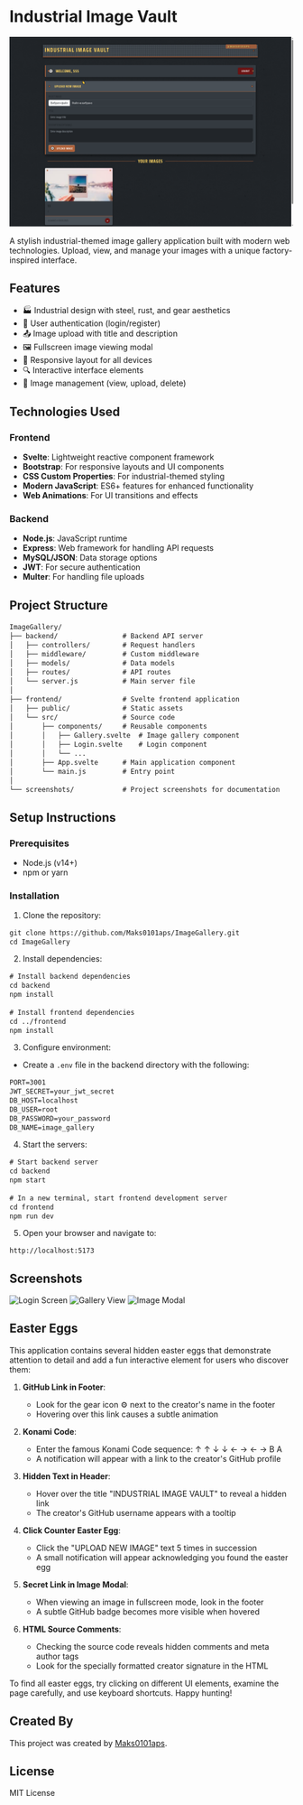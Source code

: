 # Industrial Image Vault

![Industrial Image Vault](./screenshots/preview.png)

A stylish industrial-themed image gallery application built with modern web technologies. Upload, view, and manage your images with a unique factory-inspired interface.

## Features

- 🏭 Industrial design with steel, rust, and gear aesthetics
- 🔐 User authentication (login/register)
- 📤 Image upload with title and description
- 🖼️ Fullscreen image viewing modal
- 📱 Responsive layout for all devices
- 🔍 Interactive interface elements
- 💾 Image management (view, upload, delete)

## Technologies Used

### Frontend
- **Svelte**: Lightweight reactive component framework
- **Bootstrap**: For responsive layouts and UI components
- **CSS Custom Properties**: For industrial-themed styling
- **Modern JavaScript**: ES6+ features for enhanced functionality
- **Web Animations**: For UI transitions and effects

### Backend
- **Node.js**: JavaScript runtime
- **Express**: Web framework for handling API requests
- **MySQL/JSON**: Data storage options
- **JWT**: For secure authentication
- **Multer**: For handling file uploads

## Project Structure

```
ImageGallery/
├── backend/                # Backend API server
│   ├── controllers/        # Request handlers
│   ├── middleware/         # Custom middleware
│   ├── models/             # Data models
│   ├── routes/             # API routes
│   └── server.js           # Main server file
│
├── frontend/               # Svelte frontend application
│   ├── public/             # Static assets
│   └── src/                # Source code
│       ├── components/     # Reusable components
│       │   ├── Gallery.svelte  # Image gallery component
│       │   ├── Login.svelte    # Login component
│       │   └── ...
│       ├── App.svelte      # Main application component
│       └── main.js         # Entry point
│
└── screenshots/            # Project screenshots for documentation
```

## Setup Instructions

### Prerequisites
- Node.js (v14+)
- npm or yarn

### Installation

1. Clone the repository:
```
git clone https://github.com/Maks0101aps/ImageGallery.git
cd ImageGallery
```

2. Install dependencies:
```
# Install backend dependencies
cd backend
npm install

# Install frontend dependencies
cd ../frontend
npm install
```

3. Configure environment:
- Create a `.env` file in the backend directory with the following:
```
PORT=3001
JWT_SECRET=your_jwt_secret
DB_HOST=localhost
DB_USER=root
DB_PASSWORD=your_password
DB_NAME=image_gallery
```

4. Start the servers:
```
# Start backend server
cd backend
npm start

# In a new terminal, start frontend development server
cd frontend
npm run dev
```

5. Open your browser and navigate to:
```
http://localhost:5173
```

## Screenshots

![Login Screen](./screenshots/login.png)
![Gallery View](./screenshots/gallery.png)
![Image Modal](./screenshots/modal.png)

## Easter Eggs

This application contains several hidden easter eggs that demonstrate attention to detail and add a fun interactive element for users who discover them:

1. **GitHub Link in Footer**: 
   - Look for the gear icon ⚙️ next to the creator's name in the footer
   - Hovering over this link causes a subtle animation

2. **Konami Code**:
   - Enter the famous Konami Code sequence: ↑ ↑ ↓ ↓ ← → ← → B A
   - A notification will appear with a link to the creator's GitHub profile

3. **Hidden Text in Header**:
   - Hover over the title "INDUSTRIAL IMAGE VAULT" to reveal a hidden link
   - The creator's GitHub username appears with a tooltip 

4. **Click Counter Easter Egg**:
   - Click the "UPLOAD NEW IMAGE" text 5 times in succession
   - A small notification will appear acknowledging you found the easter egg

5. **Secret Link in Image Modal**:
   - When viewing an image in fullscreen mode, look in the footer
   - A subtle GitHub badge becomes more visible when hovered

6. **HTML Source Comments**:
   - Checking the source code reveals hidden comments and meta author tags
   - Look for the specially formatted creator signature in the HTML

To find all easter eggs, try clicking on different UI elements, examine the page carefully, and use keyboard shortcuts. Happy hunting!

## Created By

This project was created by [Maks0101aps](https://github.com/Maks0101aps).

## License

MIT License
